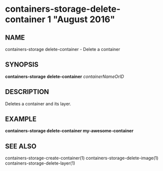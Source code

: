 # containers-storage-delete-container 1 "August 2016"

## NAME
containers-storage delete-container - Delete a container

## SYNOPSIS
**containers-storage** **delete-container** *containerNameOrID*

## DESCRIPTION
Deletes a container and its layer.

## EXAMPLE
**containers-storage delete-container my-awesome-container**

## SEE ALSO
containers-storage-create-container(1)
containers-storage-delete-image(1)
containers-storage-delete-layer(1)
